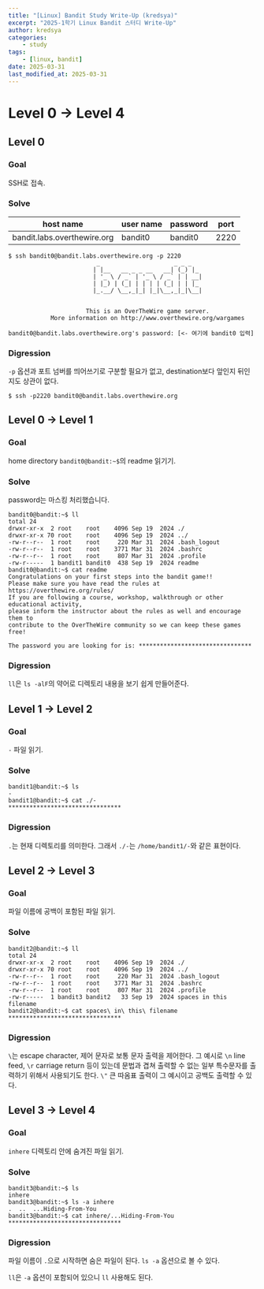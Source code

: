 ```yaml
---
title: "[Linux] Bandit Study Write-Up (kredsya)"
excerpt: "2025-1학기 Linux Bandit 스터디 Write-Up"
author: kredsya
categories:
    - study
tags:
    - [linux, bandit]
date: 2025-03-31
last_modified_at: 2025-03-31
---
```


# Level 0 → Level 4

## Level 0

### Goal

SSH로 접속.

### Solve

| host name | user name | password | port |
|---|---|---|---|
| bandit.labs.overthewire.org | bandit0 | bandit0 | 2220 |

```shell
$ ssh bandit0@bandit.labs.overthewire.org -p 2220
                         _                     _ _ _
                        | |__   __ _ _ __   __| (_) |_
                        | '_ \ / _` | '_ \ / _` | | __|
                        | |_) | (_| | | | | (_| | | |_
                        |_.__/ \__,_|_| |_|\__,_|_|\__|


                      This is an OverTheWire game server.
            More information on http://www.overthewire.org/wargames

bandit0@bandit.labs.overthewire.org's password: [<- 여기에 bandit0 입력]
```

### Digression

`-p` 옵션과 포트 넘버를 띄어쓰기로 구분할 필요가 없고, destination보다 앞인지 뒤인지도 상관이 없다.
```shell
$ ssh -p2220 bandit0@bandit.labs.overthewire.org
```

## Level 0 → Level 1

### Goal

home directory `bandit0@bandit:~$`의 readme 읽기기.

### Solve

password는 마스킹 처리했습니다.

```shell
bandit0@bandit:~$ ll
total 24
drwxr-xr-x  2 root    root    4096 Sep 19  2024 ./
drwxr-xr-x 70 root    root    4096 Sep 19  2024 ../
-rw-r--r--  1 root    root     220 Mar 31  2024 .bash_logout
-rw-r--r--  1 root    root    3771 Mar 31  2024 .bashrc
-rw-r--r--  1 root    root     807 Mar 31  2024 .profile
-rw-r-----  1 bandit1 bandit0  438 Sep 19  2024 readme
bandit0@bandit:~$ cat readme
Congratulations on your first steps into the bandit game!!
Please make sure you have read the rules at https://overthewire.org/rules/
If you are following a course, workshop, walkthrough or other educational activity,
please inform the instructor about the rules as well and encourage them to
contribute to the OverTheWire community so we can keep these games free!

The password you are looking for is: ********************************

```

### Digression

`ll`은 `ls -alF`의 약어로 디렉토리 내용을 보기 쉽게 만들어준다.

## Level 1 → Level 2

### Goal

`-` 파일 읽기.

### Solve

```shell
bandit1@bandit:~$ ls
-
bandit1@bandit:~$ cat ./-
********************************
```

### Digression

`.`는 현재 디렉토리를 의미한다. 그래서 `./-`는 `/home/bandit1/-`와 같은 표현이다.

## Level 2 → Level 3

### Goal

파일 이름에 공백이 포함된 파일 읽기.

### Solve

```shell
bandit2@bandit:~$ ll
total 24
drwxr-xr-x  2 root    root    4096 Sep 19  2024 ./
drwxr-xr-x 70 root    root    4096 Sep 19  2024 ../
-rw-r--r--  1 root    root     220 Mar 31  2024 .bash_logout
-rw-r--r--  1 root    root    3771 Mar 31  2024 .bashrc
-rw-r--r--  1 root    root     807 Mar 31  2024 .profile
-rw-r-----  1 bandit3 bandit2   33 Sep 19  2024 spaces in this filename
bandit2@bandit:~$ cat spaces\ in\ this\ filename
********************************
```

### Digression

`\`는 escape character, 제어 문자로 보통 문자 출력을 제어한다. 그 예시로 `\n` line feed, `\r` carriage return 등이 있는데 문법과 겹쳐 출력할 수 없는 일부 특수문자를 출력하기 위해서 사용되기도 한다. `\"` 큰 따옴표 출력이 그 예시이고 공백도 출력할 수 있다.

## Level 3 → Level 4

### Goal

`inhere` 디렉토리 안에 숨겨진 파일 읽기.

### Solve

```shell
bandit3@bandit:~$ ls
inhere
bandit3@bandit:~$ ls -a inhere
.  ..  ...Hiding-From-You
bandit3@bandit:~$ cat inhere/...Hiding-From-You
********************************
```

### Digression

파일 이름이 `.`으로 시작하면 숨은 파일이 된다. `ls -a` 옵션으로 볼 수 있다.

`ll`은 `-a` 옵션이 포함되어 있으니 `ll` 사용해도 된다.